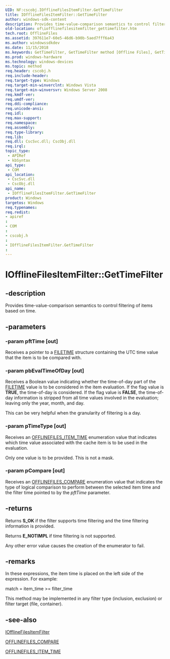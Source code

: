 ```yaml
---
UID: NF:cscobj.IOfflineFilesItemFilter.GetTimeFilter
title: IOfflineFilesItemFilter::GetTimeFilter
author: windows-sdk-content
description: Provides time-value-comparison semantics to control filtering of items based on time.
old-location: of\iofflinefilesitemfilter_gettimefilter.htm
tech.root: OfflineFiles
ms.assetid: 397611e7-60e5-46d6-b90b-5aed7fff6a43
ms.author: windowssdkdev
ms.date: 11/15/2018
ms.keywords: GetTimeFilter, GetTimeFilter method [Offline Files], GetTimeFilter method [Offline Files],IOfflineFilesItemFilter interface, IOfflineFilesItemFilter interface [Offline Files],GetTimeFilter method, IOfflineFilesItemFilter.GetTimeFilter, IOfflineFilesItemFilter::GetTimeFilter, cscobj/IOfflineFilesItemFilter::GetTimeFilter, of.iofflinefilesitemfilter_gettimefilter
ms.prod: windows-hardware
ms.technology: windows-devices
ms.topic: method
req.header: cscobj.h
req.include-header: 
req.target-type: Windows
req.target-min-winverclnt: Windows Vista
req.target-min-winversvr: Windows Server 2008
req.kmdf-ver: 
req.umdf-ver: 
req.ddi-compliance: 
req.unicode-ansi: 
req.idl: 
req.max-support: 
req.namespace: 
req.assembly: 
req.type-library: 
req.lib: 
req.dll: CscSvc.dll; CscObj.dll
req.irql: 
topic_type:
 - APIRef
 - kbSyntax
api_type:
 - COM
api_location:
 - CscSvc.dll
 - CscObj.dll
api_name:
 - IOfflineFilesItemFilter.GetTimeFilter
product: Windows
targetos: Windows
req.typenames: 
req.redist: 
- apiref
: 
- COM
: 
- cscobj.h
: 
- IOfflineFilesItemFilter.GetTimeFilter
: 
---
```


# IOfflineFilesItemFilter::GetTimeFilter


## -description


Provides time-value-comparison semantics to control filtering of items based on time.


## -parameters




### -param pftTime [out]

Receives a pointer to a <a href="https://msdn.microsoft.com/9baf8a0e-59e3-4fbd-9616-2ec9161520d1">FILETIME</a> structure containing the UTC time value that the item is to be compared with.


### -param pbEvalTimeOfDay [out]

Receives a Boolean value indicating whether the time-of-day part of the <a href="https://msdn.microsoft.com/9baf8a0e-59e3-4fbd-9616-2ec9161520d1">FILETIME</a> value is to be considered in the item evaluation.  If the flag value is <b>TRUE</b>, the time-of-day is considered.  If the flag value is <b>FALSE</b>, the time-of-day information is stripped from all time values involved in the evaluation; leaving only the year, month, and day.

This can be very helpful when the granularity of filtering is a day.


### -param pTimeType [out]

Receives an <a href="https://msdn.microsoft.com/14fd41fe-c5d9-4381-8ced-7ebe183fb30c">OFFLINEFILES_ITEM_TIME</a> enumeration value that indicates which time value associated with the cache item is to be used in the evaluation.

Only one value is to be provided.  This is not a mask.


### -param pCompare [out]

Receives an <a href="https://msdn.microsoft.com/17972c96-4ce1-43c0-bb6d-730787f0f93a">OFFLINEFILES_COMPARE</a> enumeration value that indicates the type of logical comparison to perform between the selected item time and the filter time pointed to by the <i>pftTime</i> parameter.


## -returns



Returns <b>S_OK</b> if the filter supports time filtering and the time filtering information is provided.

Returns <b>E_NOTIMPL</b> if time filtering is not supported.

Any other error value causes the creation of the enumerator to fail.




## -remarks



In these expressions, the item time is placed on the left side of the expression.  For example:

match = item_time &gt;= filter_time

This method may be implemented in any filter type (inclusion, exclusion) or filter target (file, container).




## -see-also




<a href="https://msdn.microsoft.com/e77b4f90-7a08-47f8-b297-8c1360167e1f">IOfflineFilesItemFilter</a>



<a href="https://msdn.microsoft.com/17972c96-4ce1-43c0-bb6d-730787f0f93a">OFFLINEFILES_COMPARE</a>



<a href="https://msdn.microsoft.com/14fd41fe-c5d9-4381-8ced-7ebe183fb30c">OFFLINEFILES_ITEM_TIME</a>
 

 

